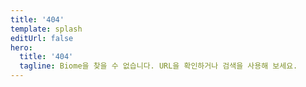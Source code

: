 ```yaml
---
title: '404'
template: splash
editUrl: false
hero:
  title: '404'
  tagline: Biome을 찾을 수 없습니다. URL을 확인하거나 검색을 사용해 보세요.
---
```

